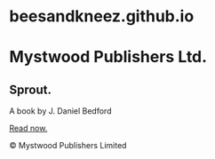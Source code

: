 # beesandkneez.github.io
<html>
<head>
	<title>Sprout</title>
	<link rel="stylesheet" type="text/css" href="main.css"/>
</head>
<body>
	<h1>Mystwood Publishers Ltd.</h1>
	<div class="hero">
		<h2>Sprout.</h2>
		<p>A book by J. Daniel Bedford</p>
		<a href="#">Read now.</a>
	</div>
	<p>&copy; Mystwood Publishers Limited</p>
</body>
</html>
